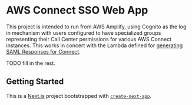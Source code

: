 # AWS Connect SSO Web App

This project is intended to run from AWS Amplify, using Cognito as the log in
mechanism with users configured to have specialized groups representing their
Call Center permissions for various AWS Connect instances. This works in concert
with the Lambda defined for
[generating SAML Responses for Connect](https://github.com/newjersey/custom-aws-idp).

TODO fill in the rest.

## Getting Started

This is a [Next.js](https://nextjs.org/) project bootstrapped with
[`create-next-app`](https://github.com/vercel/next.js/tree/canary/packages/create-next-app).
